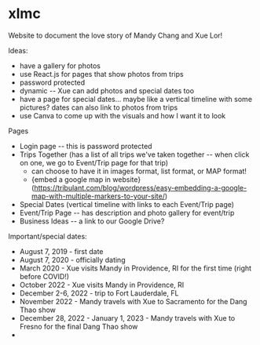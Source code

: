 # xlmc
Website to document the love story of Mandy Chang and Xue Lor!

Ideas:
 - have a gallery for photos
 - use React.js for pages that show photos from trips
 - password protected
 - dynamic -- Xue can add photos and special dates too
 - have a page for special dates... maybe like a vertical timeline with some pictures? dates can also link to photos from trips
 - use Canva to come up with the visuals and how I want it to look

Pages
 - Login page -- this is password protected
 - Trips Together (has a list of all trips we've taken together -- when click on one, we go to Event/Trip page for that trip)
   - can choose to have it in images format, list format, or MAP format!
   - {embed a google map in website}(https://tribulant.com/blog/wordpress/easy-embedding-a-google-map-with-multiple-markers-to-your-site/)
 - Special Dates (vertical timeline with links to each Event/Trip page)
 - Event/Trip Page -- has description and photo gallery for event/trip
 - Business Ideas -- a link to our Google Drive?

Important/special dates:
 - August 7, 2019 - first date
 - August 7, 2020 - officially dating
 - March 2020 - Xue visits Mandy in Providence, RI for the first time (right before COVID!)
 - October 2022 - Xue visits Mandy in Providence, RI
 - December 2-6, 2022 - trip to Fort Lauderdale, FL
 - November 2022 - Mandy travels with Xue to Sacramento for the Dang Thao show
 - December 28, 2022 - January 1, 2023 - Mandy travels with Xue to Fresno for the final Dang Thao show
 - 
